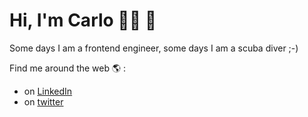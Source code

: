 # Hi, I'm Carlo 👋🏼 👾

Some days I am a frontend engineer, some days I am a scuba diver ;-)

Find me around the web 🌎 :

- on [LinkedIn](https://www.linkedin.com/in/carlopanzi/)
- on [twitter](https://twitter.com/kajyr)
